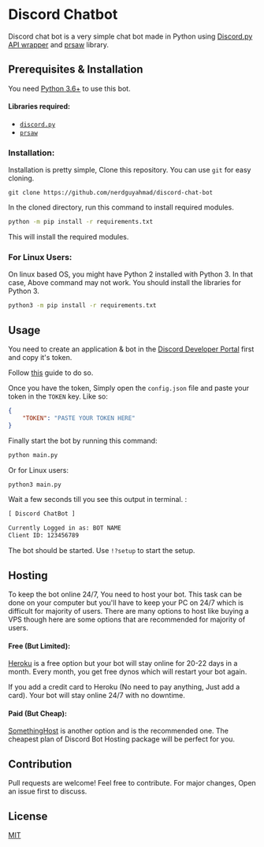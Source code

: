 # Discord Chatbot

Discord chat bot is a very simple chat bot made in Python using [Discord.py API wrapper](https://github.com/Rapptz/discord.py) and [prsaw](https://github.com/CodeWithSwastik/prsaw) library.

## Prerequisites & Installation

You need [Python 3.6+](https://python.org/)  to use this bot.

#### Libraries required:
- [`discord.py`](https://github.com/Rapptz/discord.py)
- [`prsaw`](https://github.com/CodeWithSwastik/prsaw)

### Installation:

Installation is pretty simple, Clone this repository. You can use `git` for easy cloning.

```git
git clone https://github.com/nerdguyahmad/discord-chat-bot
```

In the cloned directory, run this command to install required modules.

```bash
python -m pip install -r requirements.txt
```
This will install the required modules.

### For Linux Users:

On linux based OS, you might have Python 2 installed with Python 3. In that case, Above command may not work. You should install the libraries for Python 3.
```bash
python3 -m pip install -r requirements.txt
```

## Usage

You need to create an application & bot in the [Discord Developer Portal](https://discord.dev) first and copy it's token.

Follow [this](https://vimeo.com/509933655) guide to do so.

Once you have the token, Simply open the `config.json` file and paste your token in the `TOKEN` key. Like so:

```json
{
    "TOKEN": "PASTE YOUR TOKEN HERE"
}
```
Finally start the bot by running this command:
```bash
python main.py
```
Or for Linux users:

```bash
python3 main.py
```

Wait a few seconds till you see this output in terminal. :

```html
[ Discord ChatBot ]

Currently Logged in as: BOT NAME
Client ID: 123456789
```

The bot should be started. Use `!?setup` to start the setup.

## Hosting

To keep the bot online 24/7, You need to host your bot. This task can be done on your computer but you'll have to keep your PC on 24/7 which is difficult for majority of users. There are many options to host like buying a VPS though here are some options that are recommended for majority of users.

#### Free (But Limited):
[Heroku](https://heroku.com) is a free option but your bot will stay online for 20-22 days in a month. Every month, you get free dynos which will restart your bot again.

If you add a credit card to Heroku (No need to pay anything, Just add a card). Your bot will stay online 24/7 with no downtime.

#### Paid (But Cheap):
[SomethingHost](https://something.host) is another option and is the recommended one. The cheapest plan of Discord Bot Hosting package will be perfect for you.

## Contribution

Pull requests are welcome! Feel free to contribute. For major changes, Open an issue first to discuss.

## License
[MIT](https://github.com/nerdguyahmad/discord-chatbot/blob/main/LICENSE)
